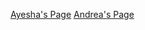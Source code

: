 [Ayesha's Page](https://techambassadors-ggc.github.io/MACK/code/TAP_Expo/ayesha.html)
[Andrea's Page](https://techambassadors-ggc.github.io/MACK/code/TAP_Expo/Andrea.html)
